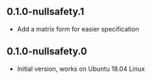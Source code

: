 ## 0.1.0-nullsafety.1

- Add a matrix form for easier specification

## 0.1.0-nullsafety.0

- Initial version, works on Ubuntu 18.04 Linux
